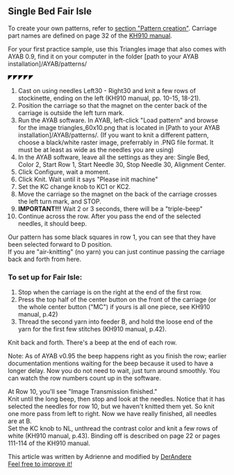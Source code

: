 
## Single Bed Fair Isle

To create your own patterns, refer to [section "Pattern creation"](../pattern_image_creation.md). 
Carriage part names are defined on page 32 of the [KH910 manual](http://machineknittingetc.com/brother-kh910-user-guide.html).

For your first practice sample, use this Triangles image that also comes with
AYAB 0.9, find it on your computer in the folder [path to your AYAB installation]/AYAB/patterns/ 

![triangles_60x10.png](img/dbj_2-color/triangles_60x10.png)

1. Cast on using needles Left30 - Right30 and knit a few rows of stockinette, ending on the left 
   (KH910 manual, pp. 10-15, 18-21).
1. Position the carriage so that the magnet on the center back of the carriage is outside the left turn mark.
1. Run the AYAB software. In AYAB, left-click "Load pattern" and browse for the image 
   triangles_60x10.png that is located in [Path to your AYAB installation]/AYAB/patterns/. 
   (If you want to knit a different pattern, choose a black/white raster image, 
   preferrably in .PNG file format. It must be at least as wide as the needles you are using)
1. In the AYAB software, leave all the settings as they are: 
   Single Bed, Color 2, Start Row 1, Start Needle 30, Stop Needle 30, Alignment Center.   
1. Click Configure, wait a moment.
1. Click Knit. Wait until it says "Please init machine"
1. Set the KC change knob to KC1 or KC2.
1. Move the carriage so the magnet on the back of the carriage crosses the left turn mark, and STOP.
1. **IMPORTANT!!!** Wait 2 or 3 seconds, there will be a "triple-beep"
1. Continue across the row. After you pass the end of the selected needles, it should beep.

Our pattern has some black squares in row 1, you can see that they have been selected forward to D position.  
If you are "air-knitting" (no yarn) you can just continue passing the carriage back and forth from here.

### To set up for Fair Isle:

1. Stop when the carriage is on the right at the end of the first row.
2. Press the top half of the center button on the front of the carriage (or the whole center button ("MC") if yours is all one piece, see KH910 manual, p.42)
3. Thread the second yarn into feeder B, and hold the loose end of the yarn for the first few stitches (KH910 manual, p.42).

Knit back and forth. There's a beep at the end of each row.

Note: As of AYAB v0.95 the beep happens right as you finish the row; earlier documentation mentions waiting for the beep because it used to have a longer delay. Now you do not need to wait, just turn around smoothly. You can watch the row numbers count up in the software.

At Row 10, you'll see "Image Transmission finished."  
Knit until the long beep, then stop and look at the needles. Notice that it has selected the needles for row 10, but we haven't knitted them yet. So knit one more pass from left to right. Now we have really finished, all needles are at B.  
Set the KC knob to NL, unthread the contrast color and knit a few rows of white (KH910 manual, p.43).
Binding off is described on page 22 or pages 111-114 of the KH910 manual.


This article was written by Adrienne and modified by [DerAndere](https://it-by-derandere.blogspot.com/p/blog-page_46.html)  
[Feel free to improve it!](https://github.com/AllYarnsAreBeautiful/ayab-manual)
